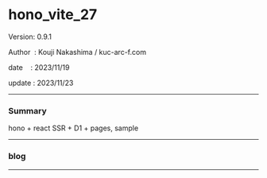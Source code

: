 ﻿# hono_vite_27

 Version: 0.9.1

 Author  : Kouji Nakashima / kuc-arc-f.com

 date    : 2023/11/19

 update  : 2023/11/23

***
### Summary

hono + react SSR + D1 + pages, sample

***
### blog 


***


